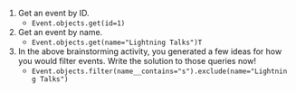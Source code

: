 1. Get an event by ID.
	- `Event.objects.get(id=1)`
1. Get an event by name.
	-	`Event.objects.get(name="Lightning Talks")T`
1. In the above brainstorming activity, you generated a few ideas for how you would filter events. Write the solution to those queries now!
	- `Event.objects.filter(name__contains="s").exclude(name="Lightning Talks")`
